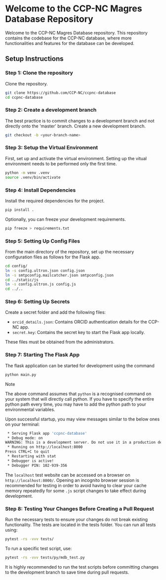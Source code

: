 # Welcome to the CCP-NC Magres Database Repository

Welcome to the CCP-NC Magres Database repository. This repository contains the codebase for the CCP-NC database, where more functionalities and features for the database can be developed.

## Setup Instructions

### Step 1: Clone the repository

Clone the repository.
```sh
git clone https://github.com/CCP-NC/ccpnc-database
cd ccpnc-database
```

### Step 2: Create a development branch

The best practice is to commit changes to a development branch and not directly onto the 'master' branch. Create a new development branch.
```sh
git checkout -b <your-branch-name>
```

### Step 3: Setup the Virtual Environment

First, set up and activate the virtual environment. Setting up the vitual environment needs to be performed only the first time.

```sh
python -m venv .venv
source .venv/bin/activate
```

### Step 4: Install Dependencies

Install the required dependencies for the project.

```sh
pip install .
```

Optionally, you can freeze your development requirements.

```sh
pip freeze > requirements.txt
```

### Step 5: Setting Up Config Files

From the main directory of the repository, set up the necessary configuration files as follows for the Flask app.

```sh
cd config/
ln -s config.ultron.json config.json
ln -s smtpconfig.mailcatcher.json smtpconfig.json
cd ../static/js
ln -s config.ultron.js config.js
cd ../..
```

### Step 6: Setting Up Secrets

Create a secret folder and add the following files:
- `orcid_details.json`: Contains ORCID authentication details for the CCP-NC app.
- `secret.key`: Contains the secret key to start the Flask app locally.

These files must be obtained from the administrators.

### Step 7: Starting The Flask App

The flask application can be started for development using the command

```sh
python main.py
```

> [!NOTE]
> The above command assumes that `python` is a recognised command on your system that will directly call python. If you have to specify the entire python path every time, you may have to add the python path to your environmental variables.

Upon successful startup, you may view messages similar to the below ones on your terminal:
```sh
 * Serving Flask app 'ccpnc-database'
 * Debug mode: on
WARNING: This is a development server. Do not use it in a production deployment. Use a production WSGI server instead.
 * Running on http://localhost:8000
Press CTRL+C to quit
 * Restarting with stat
 * Debugger is active!
 * Debugger PIN: 102-939-356
```

The `localhost` test website can be accessed on a browser on `http://localhost:8000/`. Opening an incognito browser session is recommended for testing in order to avoid having to clear your cache memory repeatedly for some `.js` script changes to take effect during development.

### Step 8: Testing Your Changes Before Creating a Pull Request

Run the necessary tests to ensure your changes do not break existing functionality. The tests are located in the tests folder. You can run all tests using:

```sh
pytest -rs -vvv tests/
```

To run a specific test script, use:

```sh
pytest -rs -vvv tests/py/mdb_test.py
```

It is highly recommended to run the test scripts before committing changes to the development branch to save time during pull requests.